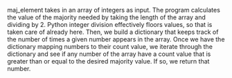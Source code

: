 maj_element takes in an array of integers as input. The program calculates the value of the majority needed by taking the length of the array and dividing by 2. Python integer division effectively floors values, so that is taken care of already here. Then, we build a dictionary that keeps track of the number of times a given number appears in the array. Once we have the dictionary mapping numbers to their count value, we iterate through the dictionary and see if any number of the array have a count value that is greater than or equal to the desired majority value. If so, we return that number. 
